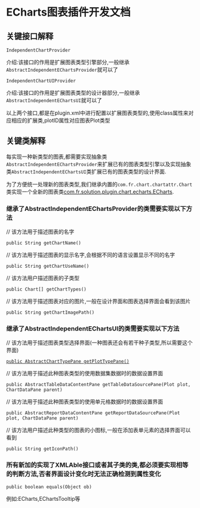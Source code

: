# ECharts图表插件开发文档

## 关键接口解释

`IndependentChartProvider`

介绍:该接口的作用是扩展图表类型引擎部分,一般继承`AbstractIndependentEChartsProvider`就可以了

`IndependentChartUIProvider`

介绍:该接口的作用是扩展图表类型的设计器部分,一般继承`AbstractIndependentEChartsUI`就可以了

以上两个接口,都是在plugin.xml中进行配置以扩展图表类型的,使用class属性来对应相应的扩展类,plotID属性对应图表Plot类型

## 关键类解释

每实现一种新类型的图表,都需要实现抽象类`AbstractIndependentEChartsProvider`来扩展已有的图表类型引擎以及实现抽象类`AbstractIndependentEChartsUI`类扩展已有的图表类型的设计界面.

为了方便统一处理新的图表类型,我们继承内置的`com.fr.chart.chartattr.Chart`类实现一个全新的图表类[com.fr.solution.plugin.chart.echarts.ECharts](echarts.md).

### 继承了AbstractIndependentEChartsProvider的类需要实现以下方法

// 该方法用于描述图表的名字

`public String getChartName()`

// 该方法用于描述图表的显示名字,会根据不同的语言设置显示不同的名字

`public String getChartUseName()`

// 该方法用户描述图表的子类型

`public Chart[] getChartTypes()`

// 该方法用于描述图表对应的图片,一般在设计界面和图表选择界面会看到该图片

`public String getChartImagePath()`

### 继承了AbstractIndependentEChartsUI的类需要实现以下方法

// 该方法用于描述图表类型选择界面(一种图表还会有若干种子类型,所以需要这个界面)

[`public AbstractChartTypePane getPlotTypePane()`](echarts_type_pane.md)

// 该方法用于描述此种图表类型的使用数据集数据时的数据设置界面

`public AbstractTableDataContentPane getTableDataSourcePane(Plot plot, ChartDataPane parent)`

// 该方法用于描述此种图表类型的使用单元格数据时的数据设置界面

`public AbstractReportDataContentPane getReportDataSourcePane(Plot plot, ChartDataPane parent)`

// 该方法用户描述此种类型的图表的小图标,一般在添加表单元素的选择界面可以看到

`public String getIconPath()`

### 所有新加的实现了XMLAble接口或者其子类的类,都必须要实现相等的判断方法,否者界面设计变化时无法正确检测到属性变化

`public boolean equals(Object ob)`

例如:ECharts,EChartsTooltip等
